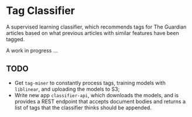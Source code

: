 # Tag Classifier

A supervised learning classifier, which recommends tags for The Guardian articles based on what previous articles with
similar features have been tagged.

A work in progress ...

## TODO

* Get `tag-miner` to constantly process tags, training models with
  `liblinear`, and uploading the models to S3;
* Write new app `classifier-api`, which downloads the models, and is provides
  a REST endpoint that accepts document bodies and returns a list of tags that
  the classifier thinks should be appended.


